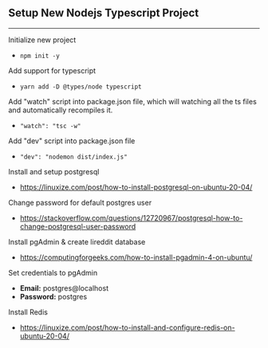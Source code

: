 ## Setup New Nodejs Typescript Project
---

Initialize new project
- `npm init -y`

Add support for typescript
- `yarn add -D @types/node typescript`

Add "watch" script into package.json file,
which will watching all the ts files and automatically recompiles it.
- `"watch": "tsc -w"`

Add "dev" script into package.json file
- `"dev": "nodemon dist/index.js"`

Install and setup postgresql
- https://linuxize.com/post/how-to-install-postgresql-on-ubuntu-20-04/

Change password for default postgres user
- https://stackoverflow.com/questions/12720967/postgresql-how-to-change-postgresql-user-password

Install pgAdmin & create lireddit database
- https://computingforgeeks.com/how-to-install-pgadmin-4-on-ubuntu/

Set credentials to pgAdmin
- **Email:** postgres@localhost
- **Password:** postgres

Install Redis
- https://linuxize.com/post/how-to-install-and-configure-redis-on-ubuntu-20-04/